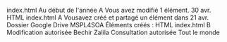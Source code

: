 index.html
Au début de l'année
A
Vous avez modifié 1 élément.
30 avr.
HTML
index.html
A
Vousavez créé et partagé un élément dans
21 avr.
Dossier Google Drive
MSPL4SOA
Éléments créés :
HTML
index.html
B
Modification autorisée
Bechir Zalila
Consultation autorisée
Tout le monde

<!doctype html>
<html>
<head>
<script type="text/x-mathjax-config">
  MathJax.Hub.Config({tex2jax: {inlineMath: [['$','$'], ['\\(','\\)']]}});
</script>
<script type="text/javascript"
  src="http://cdn.mathjax.org/mathjax/latest/MathJax.js?config=TeX-AMS-MML_HTMLorMML">
</script>

<style>
.fTable {float: left; margin-right: 40px;}
.fClear {float: clear; }
</style>
<link rel="stylesheet" href="css/foundation.css" />
</head>
<!-- START of Markdown -->
<xmp theme="united" style="display:none;">

#MSPL4SOA tool

##Introduction
        
 The MSPL4SOA is a tool that combines the Multiple Sofware Product Line (MSPL) with the Service Oriented Architecture (SOA) paradigms. The goal of the tool is to design a $MSPL\_{SOA}$ that includes two dependent SPLs, named $SPL\_{SP}$ and  $SPL\_{SC}$, for respectively the Service Providers (SPs) and Service Consumers (SCs). These SPLs are used to generate valid and consistent SPs and SCs. 
 The MSPL4SOA tool (see Figure 1) is mainly based on the Java EE technologies and the FAMILIAR tool (https://github.com/FAMILIAR-project/familiar-documentation).
 It is composed of two generators allowing to generate customized, valid and consistent SPs and SCs, namely: `spgenerator` and `scgenerator`.

<!-- We note that the implementation of our update operator is integrated in the `spgenerator`. The goal of the update operator is to update a FM, named $FM\_{toUpdate}$, in a way so it can 
preserve (i.e., respect) all the constraints and dependencies of a given set of features denoted $F\_{preserve}$
presented in another FM, named $FM\_{toPreserve}$. -->

<figure>
<img src="./../../MSPL4SOA/img/tool_site.png" alt="tool_site" />
<figcaption><b>Figure 1: </b> Snapshots of our tool MSPL4SOA</figcaption>
</figure>

 ##The Feature Models of the Service Provider and Service Consumer

We propose to integrate in our tool practical $FM\_{SP}$ and $FM\_{SC}$ to handle the variability of $SPL\_{SP}$ and $SPL\_{SC}$.
These two FMs are respectively illustrated in the following figures.
A technical report about the features of these FMs can be downloaded
from <a href="./../../MSPL4SOA/files/fms_sc_sp.pdf">here</a> (2OO Ko).

<figure>
<img src="./../../MSPL4SOA/img/fm_spf2.png" alt="fm_sp" />
<figcaption><b>Figure 2: </b>Feature model $FM\_{SP}$</figcaption>
</figure>

---

<figure>
<img src="./../../MSPL4SOA/img/fm_scf2.png" alt="fm_sc" />
<figcaption><b>Figure 3: </b>Feature model $FM\_{SC}$</figcaption>
</figure>

##Requirements

We provide <a href="./../../tools/MSPL4SOA/files/jbdevstudio9.0.rar">here</a> a pre-configured Eclipse version (http://www.jboss.org/products/devstudio/overview/) named JbdevStudio9.0 (996 Mo) that includes all the required technologies and configurations for our tool, such:

- The ESB Switchyard2 (http://switchyard.jboss.org), that contains: HornetQ JMS (MOM implementation), Apache Camel, RestEasy, Apache CXF, ... .
- The server JBoss Enterprise Application Platform (EAP) 6.4 (http://www.jboss.org/products/eap/overview).

The `spgenerator` can be downloaded from <a href="./../../tools/MSPL4SOA/files/spgenerator.rar">here</a> (161 Mo) and the `scgenerator` can be downloaded from <a href="./../../tools/MSPL4SOA/files/scgenerator.rar">here</a> (151 Mo). 

##Getting started

<p>We provide in the following two videos that explain how our tool MSPL4SOA works. The first video presents the functionalities of the SP generator.
The second video discusses the functionalities of the SC generator</p>
     

<div class="row columns">
<div class="large-6 columns" >
<iframe  width="95%" height="425" src="https://www.youtube.com/embed/IvZQEKfGLSg" frameborder="0" allowfullscreen></iframe>
</div>

<div class="large-6 columns" >
<iframe  width="95%" height="425" src="https://www.youtube.com/embed/xmCYOrxXBXk" frameborder="0" allowfullscreen></iframe>
</div>
</div>

##Service Provider generator

The SP generator, named `spgenerator`, is an implementation of the $SPL_{SP}$ and thus responsible to generate customized SPs which are based on the
Switchyard 2 ESB.
The Switchyard 2 is a recent free software ESB developed by the Redhat company.
It adopts in its implementation the Service Component Architecture (SCA) that provides a technology-neutral assembly capability allowing
the composition of services which are developed using different technologies, such as: JMS, SOAP, REST and Apache Camel. 
These technologies have been integrated, on demand, in the generated SPs.
The SCA also separates the development of the services from that of the communication technologies.
The generated SPs can be deployed and executed in the server JBoss Enterprise Application Platform (EAP).
We also integrate the FAMILIAR tool (https://github.com/FAMILIAR-project/familiar-documentation) in the SP generator to implement our update operator
and to perform some other operations to edit FMs.
FAMILIAR is a recent tool which implements many composition (e.g., the merge by intersection) and decomposition (e.g., the slice operator) operators that can be applied to edit FMs.

The SP generator works as follows.
First, the SP developer defines the required count of services, capabilities, input and output data of his/her SP.
Given these information, the $FM\_{SP}$ and $FM\_{SC}$ will be updated as illustrated in Figures 2 and 3.
Second, he/she specializes from  $FM\_{SP}$ a $FM\_{SP\_{specialize}}$ as described in our approach.
Third, we rely on the Apache Velocity (http://velocity.apache.org/) tool as a Model To Text (M2T) template engine
to transform the $FM\_{SP\_{specialize}}$, which is defined with the FAMILIAR language (extension .fml), to source code (Java and XML files).
We ensured to highlight explicitly the places that should be modified by the SP developer in the code of SP by adding <i>TODO</i> Java comments, 
such as: the place responsible of checking the credentials given by SCs.
The generated SP will integrate, rather than the features of $FM\_{SP\_{specialize}}$, a REST service allowing SC developers to download
$FM\_{SC\_{update}}$ as a FAMILIAR file, named fm\_sc\_update.fml.
It also allows to download an XML file, named contract.xml, that contains information about the SP
which are not presented in $FM\_{SC\_{update}}$ and must be known by the SC
to correctly work (e.g., MOM JNDI configurations such the names of the generated asynchronous queues).
We prefer to not integrate these information in the $FM\_{SP}$ and $FM\_{SC}$ in order to make the FMs lesser complex and thus
contain only relevant features for SP and SC developers.
Another particularity of this file is that it reflects the features presented in $FM\_{SC\_{update}}$.
Hence, it would be possible to transform this XML file to a Java object, by using Java unmarshaling functionality,
and thus it would be easier to manipulate (i.e., retrieve, update, insert and delete features) the features of $FM\_{SC\_{update}}$.
We note that only the $FM\_{SC\_{update}}$ file is required to be used by the SC developers to generate a SC and the contract.xml file is used automatically 
when necessary by the SC generator (e.g. when using the MOM feature).


In order to test the efficiency of the SP generator in practical use, we use it to generate an SP that
offers 6 services and 25 capabilities.
We present in Tables 1, 2 and 3
analysis results about the generated Java source code, XML files and FM files. 
It requires a lesser than one minute to generate the artifacts of the SP and the same amount of time to generate $FM\_{SC\_{update}}$.


<div class="fTable">
<table>
	<caption><b>Table1:</b> Java code analysis</caption>
	<tr>
		<th align="left">Metric</th>
		<th align="right">#Count</th>
	</tr>
	<tr>
		<td align="left">Services</td>
		<td align="right">6</td>
	</tr>
	<tr>
		<td align="left">Capabilities</td>
		<td align="right">25</td>
	</tr>
	<tr>
		<td align="left">Capability input data average</td>
		<td align="right">5</td>
	</tr>
	<tr>
		<td align="left">Capability output data average</td>
		<td align="right">6</td>
	</tr>
	<tr>
		<td align="left">Packages</td>
		<td align="right">9</td>
	</tr>
	<tr>
		<td align="left">Classes</td>
		<td align="right">99</td>
	</tr>
	<tr>
		<td align="left">Interfaces</td>
		<td align="right">20</td>
	</tr>
	<tr>
		<td align="left">Methods</td>
		<td align="right">504</td>
	</tr>
	<tr>
		<td align="left">Fields</td>
		<td align="right">276</td>
	</tr>
	<tr>
		<td align="left">Lines of code</td>
		<td align="right">5186</td>
	</tr>
	<tr>
		<td align="left">Lines</td>
		<td align="right">6990</td>
	</tr>
	<tr>
		<td align="left"><i>TODO</i> Comments</td>
		<td align="right">88</td>
	</tr>
	<tr>
		<td align="left">Characters</td>
		<td align="right">211910</td>
	</tr>
	<tr>
		<td align="left">Maven dependencies Jar files</td>
		<td align="right">125</td>
	</tr><tr>
		<td align="left">JRE system library Jar files</td>
		<td align="right">16</td>
	</tr>
</table>
</div>

<div class="fTable">
<table class="bodyTable">
	<caption><b>Table 2: </b> XML code analysis</caption>
	<tr>
		<th align="left">XML File</th>
		<th align="right">#File count</th>
		<th align="right">#Line count</th>
	</tr>
	<tr>
		<td align="left">WSDL files</td>
		<td align="right">6</td>
		<td align="right">1276</td>
	</tr>
	<tr>
		<td align="left">HornetQ configuration files</td>
		<td align="right">6</td>
		<td align="right">282</td>
	</tr>
	<tr>
		<td align="left">beans.xml</td>
		<td align="right">1</td>
		<td align="right">6</td>
	</tr>
	<tr>
		<td align="left">switchyard.xml (SCA)</td>
		<td align="right">1</td>
		<td align="right">398</td>
	</tr>
	<tr>
		<td align="left">pom.xml (Maven)</td>
		<td align="right">1</td>
		<td align="right">60</td>
	</tr>
	<tr>
		<td align="left">contract.xml</td>
		<td align="right">1</td>
		<td align="right">1502</td>
	</tr>
	<tr>
		<td align="left">#Total</td>
		<td align="right">16</td>
		<td align="right">3524</td>
	</tr>
</table>

<table class="bodyTable">
	<caption><b>Table 3: </b> FM features analysis</caption>
	<tr>
	    <th align="left" rowspan="2" style="vertical-align:middle">FM File</th>
		<th align="left" colspan="3"><center>Features</center></th>
		<th align="right" rowspan="2" style="vertical-align:middle">#AMs</th>
	</tr>
	<tr>
		<th align="right">#Internal</th>
		<th align="right">#Shared</th>
		<th align="right">#Total</th>
	</tr>
	<tr>
		<td align="left">fm_sp.fml</td>
		<td align="right">172</td>
		<td align="right">947</td>
		<td align="right">1119</td>
		<td align="right">5760</td>
	</tr>
	<tr>
		<td align="left">fm_sp_specialize.fml</td>
		<td align="right">120</td>
		<td align="right">853</td>
		<td align="right">973</td>
		<td align="right">189</td>
	</tr>
	<tr>
		<td align="left">fm_sc.fml</td>
		<td align="right">335</td>
		<td align="right">947</td>
		<td align="right">1282</td>
		<td align="right">52111</td>
	</tr>
	<tr>
		<td align="left">fm_sc_update.fml</td>
		<td align="right">313</td>
		<td align="right">853</td>
		<td align="right">1166</td>
	    <td align="right">2824</td>
	</tr>
</table>
</div>

<div class="fTable" />

##Service Consumer generator

The SC generator, named `scgenerator`, consists of an implementation of the $SPL\_{SC}$ that allows to generate customized
SCs as standalone Java programs that invoke the capabilities offered by the SP.
For this purpose, two main steps are required.
First, the SC developer defines the host name of the SP to communicate with. Then, the SC generator will download, from this SP,
the $FM\_{SC\_{update}}$ and contract.xml files. The latter will be used by the SC generator to generate the input and output 
classes used by the capabilities of the SP.
Second, he/she derives from $FM\_{SC\_{update}}$ one or many $AM\_{SC\_{update}}$ as described in our approach.
Each $AM\_{SC\_{update}}$ regroups the required features to invoke a certain capability.
Afterwards, the SC generator will use the Apache Velocity tool to transform the $AM\_{SC\_{update}}$,
defined with the FAMILIAR language, to the source code of the required SC.
For each $AM\_{SC\_{update}}$, the generator generates a source code based on our Java API, 
that we propose in the following Figure, allowing to execute the $AM\_{SC\_{update}}$
at runtime. This means that the mapping between the features of the $AM\_{SC\_{update}}$ and the artifacts of SC is done at runtime.


```
       try {
          AMGenerator amGenerator = new AMGenerator("./files/am_sc_update.fml");//1

          amGenerator.start(); //2
          // If the response handler feature in your am_sc_update.fml is asynchronous, 
          // then, the code here is executed in parallel with the capability invocation.
          amGenerator.stop(); //3

          Object result = amGenerator.getResponse(); //4
          String state = amGenerator.getState(); //5
          
          } catch (AMGeneratorException e) { //6
        }
```


The API is composed of, but not limited to, six principle instructions that are required to execute an $AM\_{SC\_{update}}$. The first instruction
defines the path of the ``$AM\_{SC\_{update}}$ to execute'' in the constructor of the object AMGenerator.
The second instruction executes the $AM\_{SC\_{update}}$, i.e., it maps the features of $AM\_{SC\_{update}}$ with the artifacts of SC. 
The third instruction allows to release the resources (e.g., close the MOM connections). 
It also allows to retrieve the asynchronous responses of SOAP and REST sent from the SP. 
The SC developer can integrate some source codes between the third and fourth instructions. This code will be 
executed in parallel with the capability invocation only if the Response handler feature (see <a href="#figure2">Figure 2</a>)
presented in the $AM\_{SC\_{update}}$ is asynchronous.
The fourth instruction is used 
to retrieve the SP response (if any). The fifth instruction allows to get the state data (if any) sent from the SP. 
The sixth instruction helps to handle the exceptions thrown in case of error (e.g., unavailable service).


Many advantages can be identified when using our API. It permits to use the same code to execute the different 
$AM\_{SC\_{update}}$ independently of their features (e.g., SOAP, REST, MOM). It allows to hide the implementation
complexities of the features of $AM\_{SC\_{update}}$ by using the same interface with only few lines of code. Hence, the engineer does not require 
to work directly with the low level APIs of the features of $AM\_{SC\_{update}}$. It also allows to change the features of $AM\_{SC\_{update}}$ used to 
invoke a capability at runtime. For example, given certain reasons (e.g., the SOAP protocol is slow or not more available),
we can switch from using SOAP to REST by 
selecting the required REST features and deselecting the SOAP features from the corresponding $AM\_{SC\_{update}}$.
This can be useful, as an instance, to adapt the SC with the SP changes.
This can promote the business technology and business alignment between the SC and SP.


##Contributors

- Akram KAMOUN (<akram.kamoun@redcad.org>)
- Mohamed HADJ KACEM (<mohamed.hadjkacem@isimsf.rnu.tn>)
- Ahmed HADJ KACEM (<ahmed.hadjkacem@fsegs.rnu.tn>)
- Khalil DRIRA (<khalil@laas.fr>)



</xmp>
<!-- END of Markdown -->

<script src="http://strapdownjs.com/v/0.2/strapdown.js"></script>
</html>



